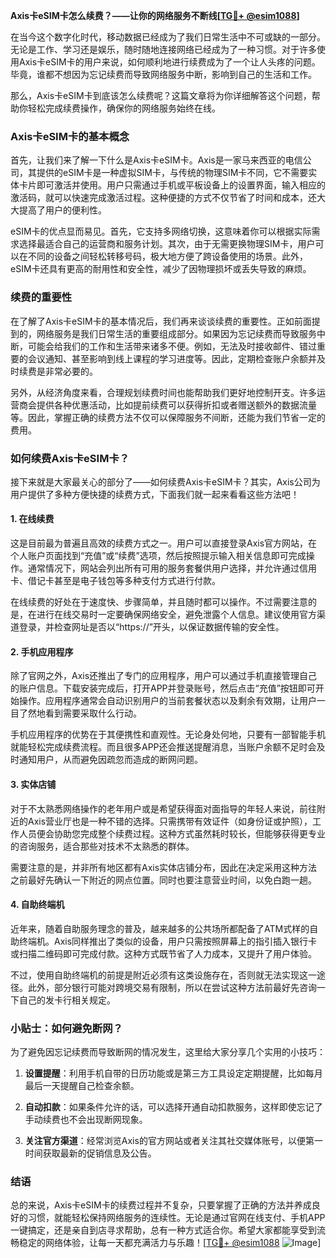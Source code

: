 **Axis卡eSIM卡怎么续费？——让你的网络服务不断线[[TG💪+ @esim1088](https://t.me/s/esim1088)]**

在当今这个数字化时代，移动数据已经成为了我们日常生活中不可或缺的一部分。无论是工作、学习还是娱乐，随时随地连接网络已经成为了一种习惯。对于许多使用Axis卡eSIM卡的用户来说，如何顺利地进行续费成为了一个让人头疼的问题。毕竟，谁都不想因为忘记续费而导致网络服务中断，影响到自己的生活和工作。

那么，Axis卡eSIM卡到底该怎么续费呢？这篇文章将为你详细解答这个问题，帮助你轻松完成续费操作，确保你的网络服务始终在线。

### Axis卡eSIM卡的基本概念

首先，让我们来了解一下什么是Axis卡eSIM卡。Axis是一家马来西亚的电信公司，其提供的eSIM卡是一种虚拟SIM卡，与传统的物理SIM卡不同，它不需要实体卡片即可激活并使用。用户只需通过手机或平板设备上的设置界面，输入相应的激活码，就可以快速完成激活过程。这种便捷的方式不仅节省了时间和成本，还大大提高了用户的便利性。

eSIM卡的优点显而易见。首先，它支持多网络切换，这意味着你可以根据实际需求选择最适合自己的运营商和服务计划。其次，由于无需更换物理SIM卡，用户可以在不同的设备之间轻松转移号码，极大地方便了跨设备使用的场景。此外，eSIM卡还具有更高的耐用性和安全性，减少了因物理损坏或丢失导致的麻烦。

### 续费的重要性

在了解了Axis卡eSIM卡的基本情况后，我们再来谈谈续费的重要性。正如前面提到的，网络服务是我们日常生活的重要组成部分。如果因为忘记续费而导致服务中断，可能会给我们的工作和生活带来诸多不便。例如，无法及时接收邮件、错过重要的会议通知、甚至影响到线上课程的学习进度等。因此，定期检查账户余额并及时续费是非常必要的。

另外，从经济角度来看，合理规划续费时间也能帮助我们更好地控制开支。许多运营商会提供各种优惠活动，比如提前续费可以获得折扣或者赠送额外的数据流量等。因此，掌握正确的续费方法不仅可以保障服务不间断，还能为我们节省一定的费用。

### 如何续费Axis卡eSIM卡？

接下来就是大家最关心的部分了——如何续费Axis卡eSIM卡？其实，Axis公司为用户提供了多种方便快捷的续费方式，下面我们就一起来看看这些方法吧！

#### 1. 在线续费

这是目前最为普遍且高效的续费方式之一。用户可以直接登录Axis官方网站，在个人账户页面找到“充值”或“续费”选项，然后按照提示输入相关信息即可完成操作。通常情况下，网站会列出所有可用的服务套餐供用户选择，并允许通过信用卡、借记卡甚至是电子钱包等多种支付方式进行付款。

在线续费的好处在于速度快、步骤简单，并且随时都可以操作。不过需要注意的是，在进行在线交易时一定要确保网络安全，避免泄露个人信息。建议使用官方渠道登录，并检查网址是否以“https://”开头，以保证数据传输的安全性。

#### 2. 手机应用程序

除了官网之外，Axis还推出了专门的应用程序，用户可以通过手机直接管理自己的账户信息。下载安装完成后，打开APP并登录账号，然后点击“充值”按钮即可开始操作。应用程序通常会自动识别用户的当前套餐状态以及剩余有效期，让用户一目了然地看到需要采取什么行动。

手机应用程序的优势在于其便携性和直观性。无论身处何地，只要有一部智能手机就能轻松完成续费流程。而且很多APP还会推送提醒消息，当账户余额不足时会及时通知用户，从而避免因疏忽而造成的断网问题。

#### 3. 实体店铺

对于不太熟悉网络操作的老年用户或是希望获得面对面指导的年轻人来说，前往附近的Axis营业厅也是一种不错的选择。只需携带有效证件（如身份证或护照），工作人员便会协助您完成整个续费过程。这种方式虽然耗时较长，但能够获得更专业的咨询服务，适合那些对技术不太熟悉的群体。

需要注意的是，并非所有地区都有Axis实体店铺分布，因此在决定采用这种方法之前最好先确认一下附近的网点位置。同时也要注意营业时间，以免白跑一趟。

#### 4. 自助终端机

近年来，随着自助服务理念的普及，越来越多的公共场所都配备了ATM式样的自助终端机。Axis同样推出了类似的设备，用户只需按照屏幕上的指引插入银行卡或扫描二维码即可完成付款。这种方式既节省了人力成本，又提升了用户体验。

不过，使用自助终端机的前提是附近必须有这类设施存在，否则就无法实现这一途径。此外，部分银行可能对跨境交易有限制，所以在尝试这种方法前最好先咨询一下自己的发卡行相关规定。

### 小贴士：如何避免断网？

为了避免因忘记续费而导致断网的情况发生，这里给大家分享几个实用的小技巧：

1. **设置提醒**：利用手机自带的日历功能或是第三方工具设定定期提醒，比如每月最后一天提醒自己检查余额。
   
2. **自动扣款**：如果条件允许的话，可以选择开通自动扣款服务，这样即使忘记了手动续费也不会出现断网现象。
   
3. **关注官方渠道**：经常浏览Axis的官方网站或者关注其社交媒体账号，以便第一时间获取最新的促销信息及公告。

### 结语

总的来说，Axis卡eSIM卡的续费过程并不复杂，只要掌握了正确的方法并养成良好的习惯，就能轻松保持网络服务的连续性。无论是通过官网在线支付、手机APP一键搞定，还是亲自到店寻求帮助，总有一种方式适合你。希望大家都能享受到流畅稳定的网络体验，让每一天都充满活力与乐趣！[[TG💪+ @esim1088](https://t.me/s/esim1088) ![Image](https://i.postimg.cc/4NQfJmqS/Snipaste-2025-05-13-00-14-12.png)]